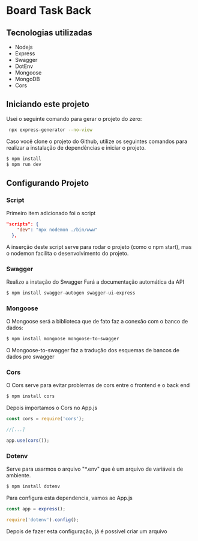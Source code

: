 # Board Task Back

## Tecnologias utilizadas

- Nodejs
- Express
- Swagger
- DotEnv
- Mongoose
- MongoDB
- Cors

## Iniciando este projeto

Usei o seguinte comando para gerar o projeto do zero:
```bash
 npx express-generator --no-view
```

Caso você clone o projeto do Github, utilize os seguintes comandos para realizar a instalação de dependências e iniciar o projeto.
```bash
$ npm install
$ npm run dev
```


## Configurando Projeto

### Script
Primeiro item adicionado foi o script
```json
"scripts": {
    "dev": "npx nodemon ./bin/www" 
  },
```
A inserção deste script serve para rodar o projeto (como o npm start), mas o nodemon facilita o desenvolvimento do projeto.

### Swagger
Realizo a instação do Swagger Fará a documentação automática da API
```bash
$ npm install swagger-autogen swagger-ui-express
```
### Mongoose
O Mongoose será a biblioteca que de fato faz a conexão com o banco de dados:
```bash
$ npm install mongoose mongoose-to-swagger
```

O Mongoose-to-swagger faz a tradução dos esquemas de bancos de dados pro swagger

### Cors
O Cors serve para evitar problemas de cors entre o frontend e o back end

```bash
$ npm install cors
```
Depois importamos o Cors no App.js

```js
const cors = require('cors');

//[...]

app.use(cors());
```


### Dotenv
Serve para usarmos o arquivo "*.env" que é um arquivo de variáveis de ambiente.

```bash
$ npm install dotenv
```
Para configura esta dependencia, vamos ao App.js

```js
const app = express();

require('dotenv').config();
```

Depois de fazer esta configuração, já é possivel criar um arquivo 
